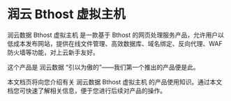 # 润云 Bthost 虚拟主机

润云数据 Bthost 虚拟主机 是一款基于 Bthost 的网页处理服务产品，允许用户以低成本发布网站，提供在线文件管理、高效数据库、域名绑定、反向代理、WAF 防火墙等功能，对上云新手友好。

这个产品是 润云数据 “引以为傲的”——我们第一个推出的产品便是此。

本文档页将向您介绍有关 润云数据 Bthost 虚拟主机 的产品使用知识。通过本文档您可快速了解相关信息，便于您进行后续对产品的操作。